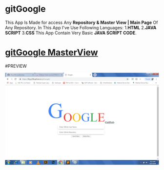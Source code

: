 # gitGoogle
This App Is Made for access Any **Repository & Master View | Main Page** Of Any Repository.
In This App I've Use Following Languages:
1.**HTML**
2.**JAVA SCRIPT**
3.**CSS**
This App Contain Very Basic **JAVA SCRIPT CODE**.







# [gitGoogle MasterView](https://github.com/iffyyy396/gitGoogle)




#PREVIEW

![gitGoogle Screenshot](gitGoogle.png)
